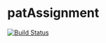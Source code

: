 # patAssignment

[![Build Status](https://app.travis-ci.com/sujith15/patAssignment.svg?branch=master)](https://app.travis-ci.com/sujith15/patAssignment)
